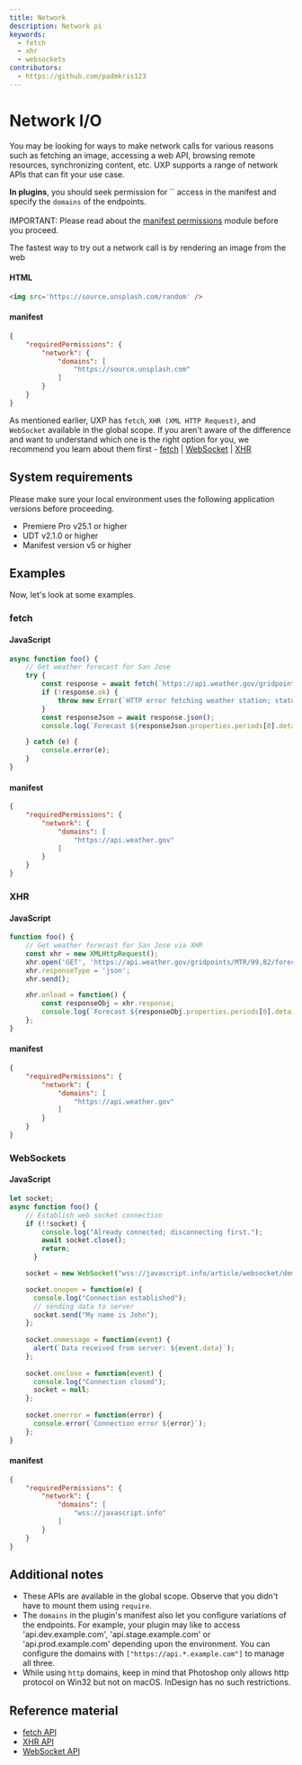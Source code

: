 ```yaml
---
title: Network
description: Network pi
keywords:
  - fetch
  - xhr
  - websockets 
contributors:
  - https://github.com/padmkris123
---
```


# Network I/O

You may be looking for ways to make network calls for various reasons such as fetching an image, accessing a web API, browsing remote resources, synchronizing content, etc. UXP supports a range of network APIs that can fit your use case. 

<!--InlineAlert variant="info" slots="header, text1, text2"/-->

<!--Plugins and Scripts-->

**In plugins**, you should seek permission for `` access in the manifest and specify the `domains` of the endpoints. <br></br> 
IMPORTANT: Please read about the [manifest permissions](../../../plugins/concepts/manifest/#networkpermission) module before you proceed.

<!-- **In scripts**, the permission for `network` is fixed. You can ignore the manifest details in the following examples. Learn about these values in the [manifest fundamentals section](../../fundamentals/manifest/). -->


The fastest way to try out a network call is by rendering an image from the web

<CodeBlock slots="heading, code" repeat="2" languages="HTML, JSON" />

#### HTML
```html
<img src='https://source.unsplash.com/random' />
```

#### manifest
```json
{
    "requiredPermissions": {
        "network": {
            "domains": [
                "https://source.unsplash.com"
            ]
        }
    }
}
```

As mentioned earlier, UXP has `fetch`, `XHR (XML HTTP Request)`, and `WebSocket` available in the global scope. If you aren't aware of the difference and want to understand which one is the right option for you, we recommend you learn about them first - [fetch](https://javascript.info/fetch) | [WebSocket](https://javascript.info/websocket) | [XHR](https://javascript.info/xmlhttprequest)


## System requirements

Please make sure your local environment uses the following application versions before proceeding.
- Premiere Pro v25.1 or higher
- UDT v2.1.0 or higher
- Manifest version v5 or higher


## Examples

Now, let's look at some examples.

### fetch

<CodeBlock slots="heading, code" repeat="2" languages="JavaScript, JSON" />

#### JavaScript
```js
async function foo() {
    // Get weather forecast for San Jose
    try {
        const response = await fetch(`https://api.weather.gov/gridpoints/MTR/99,82/forecast`);
        if (!response.ok) {
            throw new Error(`HTTP error fetching weather station; status: ${response.status}`);
        }
        const responseJson = await response.json();
        console.log(`Forecast ${responseJson.properties.periods[0].detailedForecast}`);

    } catch (e) {
        console.error(e);
    }
}
```

#### manifest
```json
{
    "requiredPermissions": {
        "network": {
            "domains": [
                "https://api.weather.gov"
            ]
        }
    }
}
```


### XHR 

<CodeBlock slots="heading, code" repeat="2" languages="JavaScript, JSON" />

#### JavaScript
```js
function foo() {
    // Get weather forecast for San Jose via XHR
    const xhr = new XMLHttpRequest();
    xhr.open('GET', 'https://api.weather.gov/gridpoints/MTR/99,82/forecast');
    xhr.responseType = 'json';
    xhr.send();

    xhr.onload = function() {
        const responseObj = xhr.response;
        console.log(`Forecast ${responseObj.properties.periods[0].detailedForecast}`);
    };
}
```

#### manifest
```json
{
    "requiredPermissions": {
        "network": {
            "domains": [
                "https://api.weather.gov"
            ]
        }
    }
}
```

### WebSockets

<CodeBlock slots="heading, code" repeat="2" languages="JavaScript, JSON" />

#### JavaScript
```js
let socket;
async function foo() {
    // Establish web socket connection
    if (!!socket) {
        console.log("Already connected; disconnecting first.");
        await socket.close();
        return;
      }

    socket = new WebSocket("wss://javascript.info/article/websocket/demo/hello");

    socket.onopen = function(e) {
      console.log("Connection established");
      // sending data to server
      socket.send("My name is John");
    };
    
    socket.onmessage = function(event) {
      alert(`Data received from server: ${event.data}`);
    };
    
    socket.onclose = function(event) {
      console.log("Connection closed");
      socket = null;
    };
    
    socket.onerror = function(error) {
      console.error(`Connection error ${error}`);
    };
}
```

#### manifest
```json
{
    "requiredPermissions": {
        "network": {
            "domains": [
                "wss://javascript.info"
            ]
        }
    }
}
```

## Additional notes

- These APIs are available in the global scope. Observe that you didn't have to mount them using `require`.
- The `domains` in the plugin's manifest also let you configure variations of the endpoints. For example, your plugin may like to access 'api.dev.example.com', 'api.stage.example.com' or 'api.prod.example.com' depending upon the environment. You can configure the domains with `["https://api.*.example.com"]` to manage all three.
- While using `http` domains, keep in mind that Photoshop only allows http protocol on Win32 but not on macOS. InDesign has no such restrictions.



## Reference material

- [fetch API](../../../uxp-api/reference-js/Global%20Members/Data%20Transfers/fetch/)
- [XHR API](../../../uxp-api/reference-js/Global%20Members/Data%20Transfers/XMLHttpRequest/)
- [WebSocket API](../../../uxp-api/reference-js/Global%20Members/Data%20Transfers/WebSocket/)

